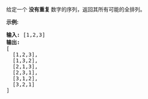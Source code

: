 <html>
 <body>
  <p>
   给定一个
   <strong>
    没有重复
   </strong>
   数字的序列，返回其所有可能的全排列。
  </p>
  <p>
   <strong>
    示例:
   </strong>
  </p>
  <pre><strong>输入:</strong> [1,2,3]
<strong>输出:</strong>
[
  [1,2,3],
  [1,3,2],
  [2,1,3],
  [2,3,1],
  [3,1,2],
  [3,2,1]
]</pre>
 </body>
</html>